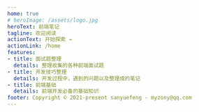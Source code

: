 ```yaml
---
home: true
# heroImage: /assets/logo.jpg
heroText: 前端笔记
tagline: 欢迎阅读
actionText: 开始探索 →
actionLink: /home
features:
- title: 面试题整理
  details: 整理收集的各种前端面试题
- title: 开发技巧整理
  details: 开发过程中，遇到的问题以及整理成的笔记
- title: 前端基础
  details: 前端开发必备的基础知识
footer: Copyright © 2021-present sanyuefeng - myzony@qq.com
---
```

